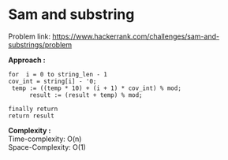 # Sam and substring

Problem link: https://www.hackerrank.com/challenges/sam-and-substrings/problem

**Approach :**<br>

```
for  i = 0 to string_len - 1
cov_int = string[i] - '0;
 temp := ((temp * 10) + (i + 1) * cov_int) % mod;
      result := (result + temp) % mod;

finally return
return result
```

**Complexity :**<br>
Time-complexity: O(n)<br>
Space-Complexity: O(1)<br>
